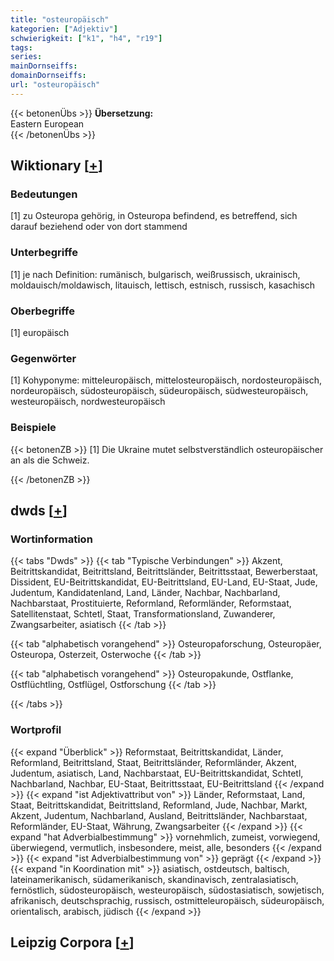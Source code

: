 ```yaml
---
title: "osteuropäisch"
kategorien: ["Adjektiv"]
schwierigkeit: ["k1", "h4", "r19"]
tags:
series:
mainDornseiffs:
domainDornseiffs:
url: "osteuropäisch"
---
```


{{< betonenÜbs >}}
**Übersetzung:**  
Eastern European  
{{< /betonenÜbs >}}

## Wiktionary [[+](https://de.wiktionary.org/wiki/osteuropäisch)]

### Bedeutungen
[1] zu Osteuropa gehörig, in Osteuropa befindend, es betreffend, sich darauf beziehend oder von dort stammend  

### Unterbegriffe
[1] je nach Definition: rumänisch, bulgarisch, weißrussisch, ukrainisch, moldauisch/moldawisch, litauisch, lettisch, estnisch, russisch, kasachisch  

### Oberbegriffe
[1] europäisch  

### Gegenwörter
[1] Kohyponyme: mitteleuropäisch, mittelosteuropäisch, nordosteuropäisch, nordeuropäisch, südosteuropäisch, südeuropäisch, südwesteuropäisch, westeuropäisch, nordwesteuropäisch  

### Beispiele
{{< betonenZB >}}
[1] Die Ukraine mutet selbstverständlich osteuropäischer an als die Schweiz.  

{{< /betonenZB >}}


## dwds [[+](https://www.dwds.de/wb/osteuropäisch)]

### Wortinformation
{{< tabs "Dwds" >}}
{{< tab "Typische Verbindungen" >}}
Akzent, Beitrittskandidat, Beitrittsland, Beitrittsländer, Beitrittsstaat, Bewerberstaat, Dissident, EU-Beitrittskandidat, EU-Beitrittsland, EU-Land, EU-Staat, Jude, Judentum, Kandidatenland, Land, Länder, Nachbar, Nachbarland, Nachbarstaat, Prostituierte, Reformland, Reformländer, Reformstaat, Satellitenstaat, Schtetl, Staat, Transformationsland, Zuwanderer, Zwangsarbeiter, asiatisch
{{< /tab >}}

{{< tab "alphabetisch vorangehend" >}}
Osteuropaforschung, Osteuropäer, Osteuropa, Osterzeit, Osterwoche
{{< /tab >}}

{{< tab "alphabetisch vorangehend" >}}
Osteuropakunde, Ostflanke, Ostflüchtling, Ostflügel, Ostforschung
{{< /tab >}}

{{< /tabs >}}

### Wortprofil
{{< expand "Überblick" >}} Reformstaat, Beitrittskandidat, Länder, Reformland, Beitrittsland, Staat, Beitrittsländer, Reformländer, Akzent, Judentum, asiatisch, Land, Nachbarstaat, EU-Beitrittskandidat, Schtetl, Nachbarland, Nachbar, EU-Staat, Beitrittsstaat, EU-Beitrittsland {{< /expand >}}
{{< expand "ist Adjektivattribut von" >}} Länder, Reformstaat, Land, Staat, Beitrittskandidat, Beitrittsland, Reformland, Jude, Nachbar, Markt, Akzent, Judentum, Nachbarland, Ausland, Beitrittsländer, Nachbarstaat, Reformländer, EU-Staat, Währung, Zwangsarbeiter {{< /expand >}}
{{< expand "hat Adverbialbestimmung" >}} vornehmlich, zumeist, vorwiegend, überwiegend, vermutlich, insbesondere, meist, alle, besonders {{< /expand >}}
{{< expand "ist Adverbialbestimmung von" >}} geprägt {{< /expand >}}
{{< expand "in Koordination mit" >}} asiatisch, ostdeutsch, baltisch, lateinamerikanisch, südamerikanisch, skandinavisch, zentralasiatisch, fernöstlich, südosteuropäisch, westeuropäisch, südostasiatisch, sowjetisch, afrikanisch, deutschsprachig, russisch, ostmitteleuropäisch, südeuropäisch, orientalisch, arabisch, jüdisch {{< /expand >}}

## Leipzig Corpora [[+](https://corpora.uni-leipzig.de/en/res?word=osteuropäisch&corpusId=deu_newscrawl-public_2018)]

